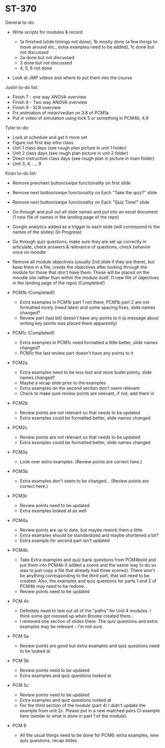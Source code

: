 # ST-370

General to-do:  

- Write scripts for modules & record  

    + 1a finished (slide timings not done), 1b mostly done (a few things to move around etc., extra examples need to be added), 1c done but not discussed  
    + 2a done but not discussed  
    + 3 done but not discussed  
    + 4, 5, 6 not done
    
- Look at JMP videos and where to put them into the course  

Justin to-do list:  
- Finish 7 - one way ANOVA overview  
- Finish 8 - Two way ANOVA overview  
- Finish 9 - SLR overview  
- Fix animiation of mean/vedian on 3.8 of PCM1a  
- Put in video of simulation using lock 5 or something in PCM4b, 4.9  


Tyler to-do:  
- Look at schedule and get it more set  
- Figure out first day intro class  
- Unit 1 class days (see rough plan picture in unit 1 folder)  
- Unit 2 class days (see rough plan picture in unit 2 folder)  
- Direct instruction class days (see rough plan in picture in main folder)  
- Unit 3, 4, ..., 9  


Kiran to-do list:

- Remove prev/next button/swipe functionality on first slide  
- Remove next button/swipe functionality on Each "Take the quiz?" slide  
- Remove next button/swipe functionality on Each "Quiz Time!" slide  


- Go through and pull out all slide names and put into an excel document (1 new file of names in the landing page of the repo)  
- Google analytics added as a trigger to each slide (will correspond to the names of the slides)  (In Progress)
- Go through quiz questions, make sure they are set up correctly in articulate, check answers & relevance of questions, check behavior once on moodle  
- Remove all module objectives (usually 2nd slide if they are there), but keep them in a file, *create* the objectives after looking through the module for those that don't have them.  These will be placed on the moodle site rather than within the module itself. (1 new file of objectives in the landing page of the repo)  (Completed!)

- PCM1b  (Completed!) 

    + Extra examples in PCM1b part 1 not there, PCM1b part 2 are not formatted nicely (need latex) and some spacing fixes, slide names changed?  
    + Review part (last bit) doesn't have any points to it (a message about writing key points was placed there apparently) 
    
- PCM1c (Completed!)

    + Extra examples in PCM1c need formatted a little better, slide names changed?  
    + PCM1c the last review part doesn't have any points to it 

- PCM2a  

    + Extra examples need to be less text and more bullet pointy, slide names changed?   
    + Maybe a recap slide prior to the examples  
    + Extra examples on the second section don't seem relevant  
    + Check to make sure review points are relevant, if not, add them in  
    
- PCM2b  

    + Review points are not relevant so that needs to be updated  
    + Extra examples could be formatted better, slide names changed  

- PCM2c  

    + Review points are not relevant so that needs to be updated  
    + Extra examples could be formatted better, slide names changed  
    
- PCM3a  

    + Look over extra examples. (Review points are correct here.)  
    
- PCM3b  

    + Extra examples don't seem to be changed...  (Review points are correct here.)   
- PCM3c  

    + Review points need to be updated  
    + Extra examples looked at as well  

- PCM4a  

    + Review points are up to date, but maybe rework them a little  
    + Extra examples should be standardized and maybe shortened a bit?  
    + Extra example for second part isn't updated  
    
- PCM4b  

    + Take Extra examples and quiz bank questions from PCM4bold and put them into PCM4b (I added a scene and the easist way to do so was to just copy a file that already had three scenes).  There won't be anything corresponding to the third part, that will need to be created.  Also, the examples and quiz questions for parts 1 and 2 of PCM4b may need to be redone...  
    + Review points need to be updated  

- PCM 4c  

    + Definitely need to test out all of the "paths" for Unit 4 modules.  I think some got messed up when Brooke created them...  
    + I removed one section of slides there.  The quiz questions and extra examples may be relevant - I'm not sure.  
    
- PCM 5a  

    + Review points are good but extra examples and quiz questions need to be looked at  
    
- PCM 5b  

    + Review points need to be updated  
    + Extra examples and quiz questions looked at  

- PCM 5c  

    + Review points need to be updated  
    + Extra examples and quiz questions looked at  
    + For the third section of the module (part 4) I didn't update the example from unit 2c.  Please put in a new matched pairs CI example here (similar to what is done in part 1 of the module).  
    
- PCM 6  

    + All the usual things need to be done for PCM6: extra examples, new quiz questions, recap slides 
    









